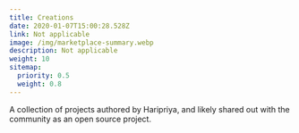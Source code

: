 ```yaml
---
title: Creations
date: 2020-01-07T15:00:28.528Z
link: Not applicable
image: /img/marketplace-summary.webp
description: Not applicable
weight: 10
sitemap:
  priority: 0.5
  weight: 0.8
---
```

<!--

This page represents the landing page for "creations" section. It is also shown under the homepage header for "creations". It should be therefore relatively short and sweet.

\-->



<p>A collection of projects authored by Haripriya, and likely shared out with the community as an open source project.</p>
